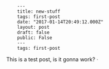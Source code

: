 
        ---
        title: new-stuff
        tags: first-post
        date: "2017-01-14T20:49:12.000Z"
        layout: post
        draft: false
        public: False
        ---
        tags: first-post

This is a test post, is it gonna work?
ᐧ

        